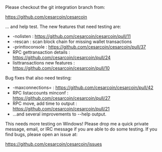 Please checkout the git integration branch from:

https://github.com/cesarcoin/cesarcoin

... and help test.  The new features that need testing are:

* -nolisten : https://github.com/cesarcoin/cesarcoin/pull/11
* -rescan : scan block chain for missing wallet transactions
* -printtoconsole : https://github.com/cesarcoin/cesarcoin/pull/37
* RPC gettransaction details : https://github.com/cesarcoin/cesarcoin/pull/24
* listtransactions new features : https://github.com/cesarcoin/cesarcoin/pull/10

Bug fixes that also need testing:

* -maxconnections= : https://github.com/cesarcoin/cesarcoin/pull/42
* RPC listaccounts minconf : https://github.com/cesarcoin/cesarcoin/pull/27
* RPC move, add time to output : https://github.com/cesarcoin/cesarcoin/pull/21
* ...and several improvements to --help output.

This needs more testing on Windows!  Please drop me a quick private message, email, or IRC message if you are able to do some testing.  If you find bugs, please open an issue at:

https://github.com/cesarcoin/cesarcoin/issues
